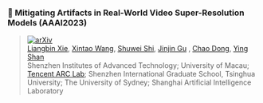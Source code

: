 ### 📖 Mitigating Artifacts in Real-World Video Super-Resolution Models (AAAI2023)

>[![arXiv](https://img.shields.io/badge/arXiv-Paper-<COLOR>.svg)](https://arxiv.org/abs/2212.07339)<br>
>[Liangbin Xie](https://scholar.google.com/citations?user=auQhf5EAAAAJ&hl=en&oi=ao), [Xintao Wang](https://xinntao.github.io/), [Shuwei Shi](https://shuweis.github.io/), [Jinjin Gu](https://www.jasongt.com/) , [Chao Dong](https://scholar.google.com.hk/citations?user=OSDCB0UAAAAJ), [Ying Shan](https://scholar.google.com/citations?user=4oXBp9UAAAAJ&hl=en) <br>
> Shenzhen Institutes of Advanced Technology; University of Macau; [Tencent ARC Lab](https://arc.tencent.com/en/ai-demos/imgRestore); Shenzhen International Graduate School, Tsinghua University; The University of Sydney; Shanghai Artificial Intelligence Laboratory
